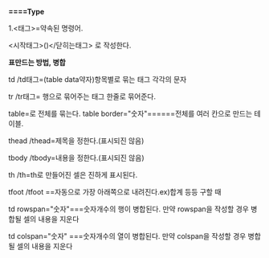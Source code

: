 <strong>====Type</strong>

1.<태그>=약속된 명령어.

<시작태그>()</닫히는태그> 로 작성한다.


<strong>표만드는 방법, 병합</strong>

td /td태그=(table data약자)항목별로 묶는 태그 각각의 문자

tr /tr태그= 행으로 묶어주는 태그 한줄로 묶어준다.

table=로 전체를 묶는다. table border="숫자"======전체를 여러 칸으로 만드는 테이블.

thead /thead=제목을 정한다.(표시되진 않음)

tbody /tbody=내용을 정한다.(표시되진 않음)

th /th=th로 만들어진 셀은 진하게 표시된다.

tfoot /tfoot ==자동으로 가장 아래쪽으로 내려진다.ex)합계 등등 구할 때

td rowspan="숫자"===숫자개수의 행이 병합된다. 만약 rowspan을 작성할 경우 병합될 셀의 내용을 지운다

td colspan="숫자" ===숫자개수의 열이 병합된다. 만약 colspan을 작성할 경우 병합될 셀의 내용을 지운다
